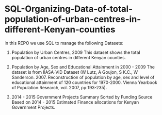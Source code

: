 # SQL-Organizing-Data-of-total-population-of-urban-centres-in-different-Kenyan-counties
In this REPO we use SQL to manage the following Datasets:
1. Population by Urban Centres, 2009
This dataset shows the total population of urban centres in different Kenyan counties.

2. Population by Age, Sex and Educational Attainment in 2000 - 2009
The dataset is from IIASA-VID Dataset (W Lutz, A Goujon, S K.C., W Sanderson. 2007. Reconstruction of population by age, sex and level of educational attainment of 120 countries for 1970-2000. Vienna Yearbook of Population Research, vol. 2007, pp 193-235).

3. 2014 - 2015 Government Projects Summary Sorted by Funding Source
Based on 2014 - 2015 Estimated Finance allocations for Kenyan Government Projects. 
